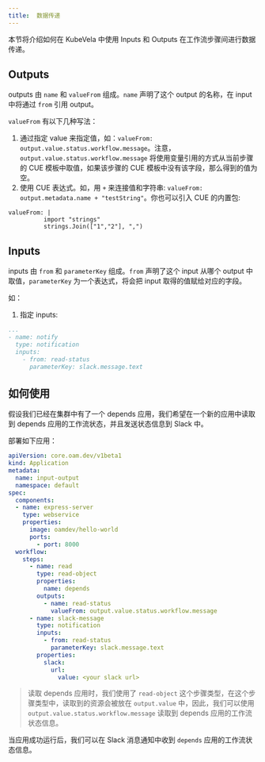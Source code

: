 ```yaml
---
title:  数据传递
---
```


本节将介绍如何在 KubeVela 中使用 Inputs 和 Outputs 在工作流步骤间进行数据传递。

## Outputs

outputs 由 `name` 和 `valueFrom` 组成。`name` 声明了这个 output 的名称，在 input 中将通过 `from` 引用 output。

`valueFrom` 有以下几种写法：
1. 通过指定 value 来指定值，如：`valueFrom: output.value.status.workflow.message`。注意，`output.value.status.workflow.message` 将使用变量引用的方式从当前步骤的 CUE 模板中取值，如果该步骤的 CUE 模板中没有该字段，那么得到的值为空。
2. 使用 CUE 表达式。如，用 `+` 来连接值和字符串: `valueFrom: output.metadata.name + "testString"`。你也可以引入 CUE 的内置包:
```
valueFrom: |
          import "strings"
          strings.Join(["1","2"], ",")
```

## Inputs

inputs 由 `from` 和 `parameterKey` 组成。`from` 声明了这个 input 从哪个 output 中取值，`parameterKey` 为一个表达式，将会把 input 取得的值赋给对应的字段。

如：
1. 指定 inputs:

```yaml
...
- name: notify
  type: notification
  inputs:
    - from: read-status
      parameterKey: slack.message.text
```

## 如何使用

假设我们已经在集群中有了一个 depends 应用，我们希望在一个新的应用中读取到 depends 应用的工作流状态，并且发送状态信息到 Slack 中。

部署如下应用：

```yaml
apiVersion: core.oam.dev/v1beta1
kind: Application
metadata:
  name: input-output
  namespace: default
spec:
  components:
  - name: express-server
    type: webservice
    properties:
      image: oamdev/hello-world
      ports:
        - port: 8000
  workflow:
    steps:
      - name: read
        type: read-object
        properties:
          name: depends
        outputs:
          - name: read-status
            valueFrom: output.value.status.workflow.message
      - name: slack-message
        type: notification
        inputs:
          - from: read-status
            parameterKey: slack.message.text
        properties:
          slack:
            url:
              value: <your slack url>
```

> 读取 depends 应用时，我们使用了 `read-object` 这个步骤类型，在这个步骤类型中，读取到的资源会被放在 `output.value` 中，因此，我们可以使用 `output.value.status.workflow.message` 读取到 depends 应用的工作流状态信息。

当应用成功运行后，我们可以在 Slack 消息通知中收到 `depends` 应用的工作流状态信息。
